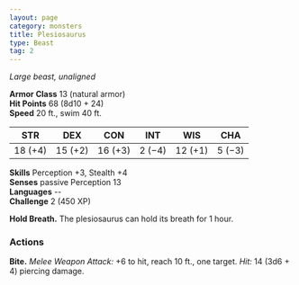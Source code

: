 ```yaml
---
layout: page
category: monsters
title: Plesiosaurus
type: Beast
tag: 2
---
```

_Large beast, unaligned_

**Armor Class** 13 (natural armor)    
**Hit Points** 68 (8d10 + 24)    
**Speed** 20 ft., swim 40 ft. 

| STR     | DEX     | CON     | INT     | WIS     | CHA     |
|---------|---------|---------|---------|---------|---------|
| 18 (+4) | 15 (+2) | 16 (+3) | 2 (−4) | 12 (+1) | 5 (−3) |

**Skills** Perception +3, Stealth +4    
**Senses** passive Perception 13    
**Languages** --    
**Challenge** 2 (450 XP) 

**Hold Breath.** The plesiosaurus can hold its breath for 1 hour.    

### Actions 
**Bite.** _Melee Weapon Attack:_ +6 to hit, reach 10 ft., one target. _Hit:_ 14 (3d6 + 4) piercing damage.